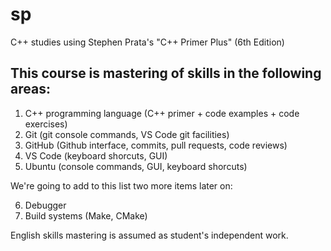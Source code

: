 # sp

C++ studies using Stephen Prata's "C++ Primer Plus" (6th Edition)

## This course is mastering of skills in the following areas:

1) C++ programming language (C++ primer + code examples + code exercises)
2) Git (git console commands, VS Code git facilities)
3) GitHub (Github interface, commits, pull requests, code reviews)
4) VS Code (keyboard shorcuts, GUI)
5) Ubuntu (console commands, GUI, keyboard shorcuts)

We're going to add to this list two more items later on:

6) Debugger
7) Build systems (Make, CMake)

English skills mastering is assumed as student's independent work.
